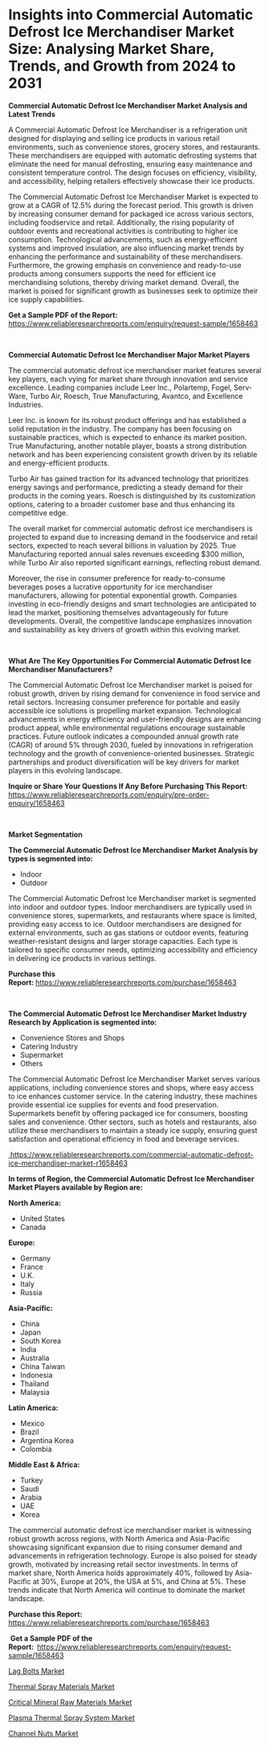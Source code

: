 <p><h1>Insights into Commercial Automatic Defrost Ice Merchandiser Market Size: Analysing Market Share, Trends, and Growth from 2024 to 2031</h1></p><p><strong>Commercial Automatic Defrost Ice Merchandiser Market Analysis and Latest Trends</strong></p>
<p><p>A Commercial Automatic Defrost Ice Merchandiser is a refrigeration unit designed for displaying and selling ice products in various retail environments, such as convenience stores, grocery stores, and restaurants. These merchandisers are equipped with automatic defrosting systems that eliminate the need for manual defrosting, ensuring easy maintenance and consistent temperature control. The design focuses on efficiency, visibility, and accessibility, helping retailers effectively showcase their ice products.</p><p>The Commercial Automatic Defrost Ice Merchandiser Market is expected to grow at a CAGR of 12.5% during the forecast period. This growth is driven by increasing consumer demand for packaged ice across various sectors, including foodservice and retail. Additionally, the rising popularity of outdoor events and recreational activities is contributing to higher ice consumption. Technological advancements, such as energy-efficient systems and improved insulation, are also influencing market trends by enhancing the performance and sustainability of these merchandisers. Furthermore, the growing emphasis on convenience and ready-to-use products among consumers supports the need for efficient ice merchandising solutions, thereby driving market demand. Overall, the market is poised for significant growth as businesses seek to optimize their ice supply capabilities.</p></p>
<p><strong>Get a Sample PDF of the Report:&nbsp;</strong> <a href="https://www.reliableresearchreports.com/enquiry/request-sample/1658463?utm_campaign=6&utm_medium=2&utm_source=Github&utm_content=ia&utm_term=28092024&utm_id=commercial-automatic-defrost-ice-merchandiser">https://www.reliableresearchreports.com/enquiry/request-sample/1658463</a></p>
<p>&nbsp;</p>
<p><strong>Commercial Automatic Defrost Ice Merchandiser Major Market Players</strong></p>
<p><p>The commercial automatic defrost ice merchandiser market features several key players, each vying for market share through innovation and service excellence. Leading companies include Leer Inc., Polartemp, Fogel, Serv-Ware, Turbo Air, Roesch, True Manufacturing, Avantco, and Excellence Industries. </p><p>Leer Inc. is known for its robust product offerings and has established a solid reputation in the industry. The company has been focusing on sustainable practices, which is expected to enhance its market position. True Manufacturing, another notable player, boasts a strong distribution network and has been experiencing consistent growth driven by its reliable and energy-efficient products. </p><p>Turbo Air has gained traction for its advanced technology that prioritizes energy savings and performance, predicting a steady demand for their products in the coming years. Roesch is distinguished by its customization options, catering to a broader customer base and thus enhancing its competitive edge.</p><p>The overall market for commercial automatic defrost ice merchandisers is projected to expand due to increasing demand in the foodservice and retail sectors, expected to reach several billions in valuation by 2025. True Manufacturing reported annual sales revenues exceeding $300 million, while Turbo Air also reported significant earnings, reflecting robust demand.</p><p>Moreover, the rise in consumer preference for ready-to-consume beverages poses a lucrative opportunity for ice merchandiser manufacturers, allowing for potential exponential growth. Companies investing in eco-friendly designs and smart technologies are anticipated to lead the market, positioning themselves advantageously for future developments. Overall, the competitive landscape emphasizes innovation and sustainability as key drivers of growth within this evolving market.</p></p>
<p>&nbsp;</p>
<p><strong>What Are The Key Opportunities For Commercial Automatic Defrost Ice Merchandiser Manufacturers?</strong></p>
<p><p>The Commercial Automatic Defrost Ice Merchandiser market is poised for robust growth, driven by rising demand for convenience in food service and retail sectors. Increasing consumer preference for portable and easily accessible ice solutions is propelling market expansion. Technological advancements in energy efficiency and user-friendly designs are enhancing product appeal, while environmental regulations encourage sustainable practices. Future outlook indicates a compounded annual growth rate (CAGR) of around 5% through 2030, fueled by innovations in refrigeration technology and the growth of convenience-oriented businesses. Strategic partnerships and product diversification will be key drivers for market players in this evolving landscape.</p></p>
<p><strong>Inquire or Share Your Questions If Any Before Purchasing This Report:</strong> <a href="https://www.reliableresearchreports.com/enquiry/pre-order-enquiry/1658463?utm_campaign=6&utm_medium=2&utm_source=Github&utm_content=ia&utm_term=28092024&utm_id=commercial-automatic-defrost-ice-merchandiser">https://www.reliableresearchreports.com/enquiry/pre-order-enquiry/1658463</a></p>
<p>&nbsp;</p>
<p><strong>Market Segmentation</strong></p>
<p><strong>The Commercial Automatic Defrost Ice Merchandiser Market Analysis by types is segmented into:</strong></p>
<p><ul><li>Indoor</li><li>Outdoor</li></ul></p>
<p><p>The Commercial Automatic Defrost Ice Merchandiser market is segmented into indoor and outdoor types. Indoor merchandisers are typically used in convenience stores, supermarkets, and restaurants where space is limited, providing easy access to ice. Outdoor merchandisers are designed for external environments, such as gas stations or outdoor events, featuring weather-resistant designs and larger storage capacities. Each type is tailored to specific consumer needs, optimizing accessibility and efficiency in delivering ice products in various settings.</p></p>
<p><strong>Purchase this Report:&nbsp;</strong><a href="https://www.reliableresearchreports.com/purchase/1658463?utm_campaign=6&utm_medium=2&utm_source=Github&utm_content=ia&utm_term=28092024&utm_id=commercial-automatic-defrost-ice-merchandiser">https://www.reliableresearchreports.com/purchase/1658463</a></p>
<p>&nbsp;</p>
<p><strong>The Commercial Automatic Defrost Ice Merchandiser Market Industry Research by Application is segmented into:</strong></p>
<p><ul><li>Convenience Stores and Shops</li><li>Catering Industry</li><li>Supermarket</li><li>Others</li></ul></p>
<p><p>The Commercial Automatic Defrost Ice Merchandiser Market serves various applications, including convenience stores and shops, where easy access to ice enhances customer service. In the catering industry, these machines provide essential ice supplies for events and food preservation. Supermarkets benefit by offering packaged ice for consumers, boosting sales and convenience. Other sectors, such as hotels and restaurants, also utilize these merchandisers to maintain a steady ice supply, ensuring guest satisfaction and operational efficiency in food and beverage services.</p></p>
<p><a href="https://www.reliableresearchreports.com/commercial-automatic-defrost-ice-merchandiser-market-r1658463?utm_campaign=6&utm_medium=2&utm_source=Github&utm_content=ia&utm_term=28092024&utm_id=commercial-automatic-defrost-ice-merchandiser">&nbsp;https://www.reliableresearchreports.com/commercial-automatic-defrost-ice-merchandiser-market-r1658463</a></p>
<p><strong>In terms of Region, the Commercial Automatic Defrost Ice Merchandiser Market Players available by Region are:</strong></p>
<p>
    <p> <strong> North America: </strong>
        <ul>
            <li>United States</li>
            <li>Canada</li>
        </ul>
        </p> 
    <p> <strong> Europe: </strong>
        <ul>
            <li>Germany</li>
            <li>France</li>
            <li>U.K.</li>
            <li>Italy</li>
            <li>Russia</li>
        </ul>
        </p> 
    <p> <strong> Asia-Pacific: </strong>
        <ul>
            <li>China</li>
            <li>Japan</li>
            <li>South Korea</li>
            <li>India</li>
            <li>Australia</li>
            <li>China Taiwan</li>
            <li>Indonesia</li>
            <li>Thailand</li>
            <li>Malaysia</li>
        </ul>
        </p> 
    <p> <strong> Latin America: </strong>
        <ul>
            <li>Mexico</li>
            <li>Brazil</li>
            <li>Argentina Korea</li>
            <li>Colombia</li>
        </ul>
        </p> 
    <p> <strong> Middle East & Africa: </strong>
        <ul>
            <li>Turkey</li>
            <li>Saudi</li>
            <li>Arabia</li>
            <li>UAE</li>
            <li>Korea</li>
        </ul>
    </p>
    </p>
<p><p>The commercial automatic defrost ice merchandiser market is witnessing robust growth across regions, with North America and Asia-Pacific showcasing significant expansion due to rising consumer demand and advancements in refrigeration technology. Europe is also poised for steady growth, motivated by increasing retail sector investments. In terms of market share, North America holds approximately 40%, followed by Asia-Pacific at 30%, Europe at 20%, the USA at 5%, and China at 5%. These trends indicate that North America will continue to dominate the market landscape.</p></p>
<p><strong>Purchase this Report: </strong><a href="https://www.reliableresearchreports.com/purchase/1658463?utm_campaign=6&utm_medium=2&utm_source=Github&utm_content=ia&utm_term=28092024&utm_id=commercial-automatic-defrost-ice-merchandiser">https://www.reliableresearchreports.com/purchase/1658463</a></p>
<p>&nbsp;<strong>Get a Sample PDF of the Report:&nbsp;&nbsp;</strong><a href="https://www.reliableresearchreports.com/enquiry/request-sample/1658463?utm_campaign=6&utm_medium=2&utm_source=Github&utm_content=ia&utm_term=28092024&utm_id=commercial-automatic-defrost-ice-merchandiser">https://www.reliableresearchreports.com/enquiry/request-sample/1658463</a></p>
<p><strong></strong></p>
<p><p><a href="https://issuu.com/reportprime-2/docs/lag-bolts-market-size-2030.pptx_03d2fc810ec41f?utm_campaign=6&utm_medium=2&utm_source=Github&utm_content=ia&utm_term=28092024&utm_id=commercial-automatic-defrost-ice-merchandiser">Lag Bolts Market</a></p><p><a href="https://www.linkedin.com/pulse/thermal-spray-materials-market-outlook-forecast-from-2024-12hvc?utm_campaign=6&utm_medium=2&utm_source=Github&utm_content=ia&utm_term=28092024&utm_id=commercial-automatic-defrost-ice-merchandiser">Thermal Spray Materials Market</a></p><p><a href="https://www.linkedin.com/pulse/market-forecast-global-critical-mineral-raw-materials-8dbqe?trackingId=IQkLXxE1Q0%2BVQ6uxnd0KiA%3D%3D&utm_campaign=6&utm_medium=2&utm_source=Github&utm_content=ia&utm_term=28092024&utm_id=commercial-automatic-defrost-ice-merchandiser">Critical Mineral Raw Materials Market</a></p><p><a href="https://github.com/AshrafKhan865/Market-Research-Report-List-1/blob/main/plasma-thermal-spray-system-market.md?utm_campaign=6&utm_medium=2&utm_source=Github&utm_content=ia&utm_term=28092024&utm_id=commercial-automatic-defrost-ice-merchandiser">Plasma Thermal Spray System Market</a></p><p><a href="https://issuu.com/reportprime-2/docs/channel-nuts-market-size-2030.pptx_f023c0d15d42b3?utm_campaign=6&utm_medium=2&utm_source=Github&utm_content=ia&utm_term=28092024&utm_id=commercial-automatic-defrost-ice-merchandiser">Channel Nuts Market</a></p></p>